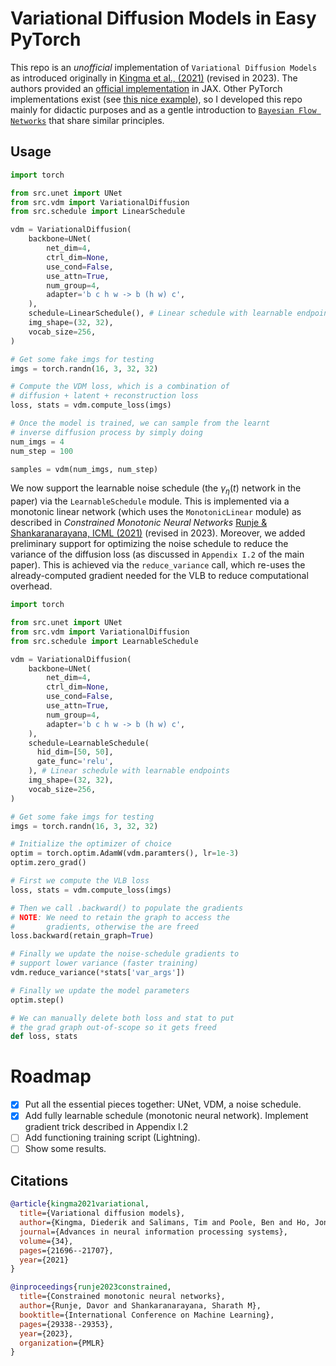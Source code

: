 # Variational Diffusion Models in Easy PyTorch

This repo is an _unofficial_ implementation of `Variational Diffusion Models` as introduced originally in [Kingma et al., (2021)](https://arxiv.org/abs/2107.00630) (revised in 2023). The authors provided an [official implementation](https://github.com/google-research/vdm) in JAX. Other PyTorch implementations exist (see [this nice example](https://github.com/addtt/variational-diffusion-models/tree/main)), so I developed this repo mainly for didactic purposes and as a gentle introduction to [`Bayesian Flow Networks`](https://arxiv.org/abs/2308.07037) that share similar principles.

## Usage

```python
import torch

from src.unet import UNet
from src.vdm import VariationalDiffusion
from src.schedule import LinearSchedule

vdm = VariationalDiffusion(
    backbone=UNet(
        net_dim=4,
        ctrl_dim=None,
        use_cond=False,
        use_attn=True,
        num_group=4,
        adapter='b c h w -> b (h w) c',
    ),
    schedule=LinearSchedule(), # Linear schedule with learnable endpoints
    img_shape=(32, 32),
    vocab_size=256,
)

# Get some fake imgs for testing
imgs = torch.randn(16, 3, 32, 32)

# Compute the VDM loss, which is a combination of
# diffusion + latent + reconstruction loss
loss, stats = vdm.compute_loss(imgs)

# Once the model is trained, we can sample from the learnt
# inverse diffusion process by simply doing
num_imgs = 4
num_step = 100

samples = vdm(num_imgs, num_step)
```

We now support the learnable noise schedule (the $\gamma_\eta(t)$ network in the paper) via the `LearnableSchedule` module. This is implemented via a monotonic linear network (which uses the `MonotonicLinear` module) as described in *Constrained Monotonic Neural Networks* [Runje & Shankaranarayana, ICML (2021)](https://arxiv.org/abs/2205.11775) (revised in 2023). Moreover, we added preliminary support for optimizing the noise schedule to reduce the variance of the diffusion loss (as discussed in `Appendix I.2` of the main paper). This is achieved via the `reduce_variance` call, which re-uses the already-computed gradient needed for the VLB to reduce computational overhead. 

```python
import torch

from src.unet import UNet
from src.vdm import VariationalDiffusion
from src.schedule import LearnableSchedule

vdm = VariationalDiffusion(
    backbone=UNet(
        net_dim=4,
        ctrl_dim=None,
        use_cond=False,
        use_attn=True,
        num_group=4,
        adapter='b c h w -> b (h w) c',
    ),
    schedule=LearnableSchedule(
      hid_dim=[50, 50],
      gate_func='relu',
    ), # Linear schedule with learnable endpoints
    img_shape=(32, 32),
    vocab_size=256,
)

# Get some fake imgs for testing
imgs = torch.randn(16, 3, 32, 32)

# Initialize the optimizer of choice
optim = torch.optim.AdamW(vdm.paramters(), lr=1e-3)
optim.zero_grad()

# First we compute the VLB loss
loss, stats = vdm.compute_loss(imgs)

# Then we call .backward() to populate the gradients
# NOTE: We need to retain the graph to access the
#       gradients, otherwise the are freed
loss.backward(retain_graph=True)

# Finally we update the noise-schedule gradients to
# support lower variance (faster training)
vdm.reduce_variance(*stats['var_args'])

# Finally we update the model parameters
optim.step()

# We can manually delete both loss and stat to put
# the grad graph out-of-scope so it gets freed
def loss, stats
```

# Roadmap

- [x] Put all the essential pieces together: UNet, VDM, a noise schedule.
- [x] Add fully learnable schedule (monotonic neural network). Implement gradient trick described in Appendix I.2
- [ ] Add functioning training script (Lightning).
- [ ] Show some results.

## Citations

```bibtex
@article{kingma2021variational,
  title={Variational diffusion models},
  author={Kingma, Diederik and Salimans, Tim and Poole, Ben and Ho, Jonathan},
  journal={Advances in neural information processing systems},
  volume={34},
  pages={21696--21707},
  year={2021}
}
```

```bibtex
@inproceedings{runje2023constrained,
  title={Constrained monotonic neural networks},
  author={Runje, Davor and Shankaranarayana, Sharath M},
  booktitle={International Conference on Machine Learning},
  pages={29338--29353},
  year={2023},
  organization={PMLR}
}
```